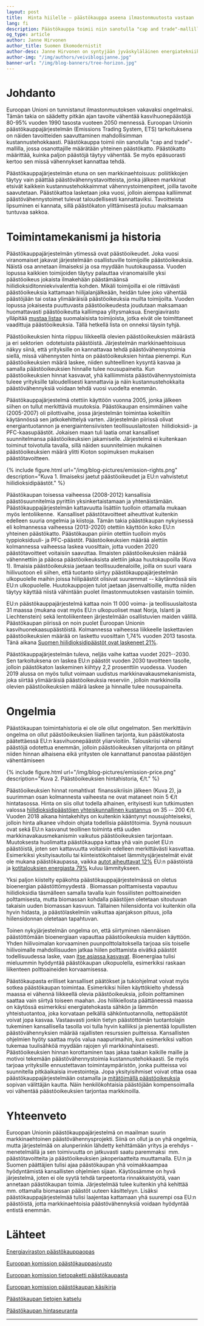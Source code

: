 ```yaml
---
layout: post
title:  Hinta hiilelle – päästökauppa aseena ilmastonmuutosta vastaan
lang: fi
description: Päästökauppa toimii niin sanotulla "cap and trade"-mallilla, jossa osanottajille määrätään yhteinen päästökatto. Päästökatto määrittää, kuinka paljon päästöjä täytyy vähentää. Se myös epäsuorasti kertoo sen missä vähennykset kannattaa tehdä.
og_type: article
author: Janne Hirvonen
author_title: Suomen Ekomodernistit
author-desc: Janne Hirvonen on syntyjään jyväskyläläinen energiatekniikan tutkija, joka aktivoitui ilmastoasioissa löydettyään paikkansa Suomen Ekomodernistien riveissä
author-img: "/img/authors/veiviblogijanne.jpg"
banner-url: "/img/blog-banners/tree-horizon.jpg"
---
```


Johdanto
========

Euroopan Unioni on tunnistanut ilmastonmuutoksen vakavaksi ongelmaksi.  Tämän takia on säädetty pitkän ajan tavoite vähentää kasvihuonepäästöjä 80-95% vuoden 1990 tasosta vuoteen 2050 mennessä. Euroopan Unionin päästökauppajärjestelmän (Emissions Trading System, ETS) tarkoituksena on näiden tavoitteiden saavuttaminen mahdollisimman kustannustehokkaasti. Päästökauppa toimii niin sanotulla "cap and trade"-mallilla, jossa osanottajille määrätään yhteinen päästökatto. Päästökatto määrittää, kuinka paljon päästöjä täytyy vähentää. Se myös epäsuorasti kertoo sen missä vähennykset kannattaa tehdä.

Päästökauppajärjestelmän etuna on sen markkinaehtoisuus: poliitikkojen täytyy vain päättää päästövähennystavoitteista, jonka jälkeen markkinat etsivät kaikkein kustannustehokkaimmat vähennystoimenpiteet, joilla tavoite saavutetaan. Päästökattoa lasketaan joka vuosi, jolloin aiempaa kalliimmat päästövähennystoimet tulevat taloudellisesti kannattaviksi. Tavoitteista lipsuminen ei kannata, sillä päästökaton ylittämisestä joutuu maksamaan tuntuvaa sakkoa.

Toimintamekanismi ja historia
=============================

Päästökauppajärjestelmän ytimessä ovat päästöoikeudet. Joka vuosi viranomaiset jakavat järjestelmään osallistuville toimijoille päästöoikeuksia. Näistä osa annetaan ilmaiseksi ja osa myydään huutokaupassa. Vuoden lopussa kaikkien toimijoiden täytyy palauttaa viranomaisille yksi päästöoikeus jokaista ilmakehään päästämäänsä hiilidioksiditonniekvivalenttia kohden. Mikäli toimijoilla ei ole riittävästi päästöoikeuksia kattamaan hiilijalanjälkeään, heidän tulee joko vähentää päästöjään tai ostaa ylimääräisiä päästöoikeuksia muilta toimijoilta. Vuoden lopussa jokaisesta puuttuvasta päästöoikeudesta joudutaan maksamaan huomattavasti päästöoikeutta kalliimpaa ylitysmaksua. Energiavirasto ylläpitää [mustaa listaa](https://www.energiavirasto.fi/musta-lista) suomalaisista toimijoista, jotka eivät ole toimittaneet vaadittuja päästöoikeuksia. Tällä hetkellä lista on onneksi täysin tyhjä.

Päästöoikeuksien hinta riippuu liikkeellä olevien päästöoikeuksien määrästä ja eri sektorien  odotetuista päästöistä. Järjestelmän markkinaehtoisuus näkyy siinä, että yrityksille on kannattavaa tehdä päästövähennystoimia siellä, missä vähennysten hinta on päästöoikeuksien hintaa pienempi. Kun päästöoikeuksien määrä laskee, niiden suhteellinen kysyntä kasvaa ja samalla päästöoikeuksien hinnalle tulee nousupaineita. Kun päästöoikeuksien hinnat kasvavat, yhä kalliimmista päästövähennystoimista tuleee yrityksille taloudellisesti kannattavia ja näin kustannustehokkaita päästövähennyksiä voidaan tehdä vuosi vuodelta enemmän.

Päästökauppajärjestelmä otettiin käyttöön vuonna 2005, jonka jälkeen siihen on tullut merkittäviä muutoksia. Päästökaupan ensimmäinen vaihe (2005-2007) oli pilottivaihe, jossa järjestelmän toimintaa kokeiltiin käytännössä sen jatkokehittelyä varten. Järjestelmän piirissä olivat energiantuotannon ja energiaintensiivisten teollisuuslaitosten  hiilidioksidi- ja PFC-kaasupäästöt. Jokaisen maan tuli laatia omat kansalliset suunnitelmansa päästöoikeuksien jakamiselle. Järjestelmä ei kuitenkaan toiminut toivotulla tavalla, sillä näiden suunnitelmien mukainen päästöoikeuksien määrä ylitti Kioton sopimuksen mukaisen päästötavoitteen.

{% include figure.html url="/img/blog-pictures/emission-rights.png" description="Kuva 1. Ilmaiseksi jaetut päästöoikeudet ja EU:n vahvistetut hiilidioksidipäästöt." %}

Päästökaupan toisessa vaiheessa (2008-2012) kansallisia päästösuunnitelmia pyrittiin yksinkertaistamaan ja yhtenäistämään. Päästökauppajärjestelmän kattavuutta lisättiin tuolloin ottamalla mukaan myös lentoliikenne.  Kansalliset päästötavoitteet aiheuttivat kuitenkin edelleen suuria ongelmia ja kiistoja. Tämän takia päästökaupan nykyisessä eli kolmannessa vaiheessa (2013-2020) otettiin käyttöön koko EU:n yhteinen päästökatto. Päästökaupan piiriin otettiin tuolloin myös typpioksiduuli- ja PFC-päästöt. Päästöoikeuksien määrää alettiin kolmannessa vaiheessa laskea vuosittain, jotta vuoden 2020 päästötavoitteet voitaisiin saavuttaa. Ilmaisten päästöoikeuksien määrää vähennettiin ja pääosa päästöoikeuksista alettiin jakaa huutokaupoilla (Kuva 1). Ilmaisia päästöoikeuksia jaetaan teollisuudenaloille, joilla on suuri vaara hiilivuotoon eli siihen, että tuotanto siirtyy päästökauppajärjestelmän ulkopuolelle maihin joissa hiilipäästöt olisivat suuremmat -- käytännössä siis EU:n ulkopuolelle. Huutokauppojen tulot jaetaan jäsenvaltioille, mutta niiden täytyy käyttää niistä vähintään puolet ilmastonmuutoksen vastaisiin toimiin.

EU:n päästökauppajärjestelmä kattaa noin 11 000 voima- ja teollisuuslaitosta 31 maassa (mukana ovat myös EU:n ulkopuoliset maat Norja, Islanti ja Liechtenstein) sekä lentoliikenteen järjestelmään osallistuvien maiden välillä. Päästökaupan piirissä on noin puolet Euroopan Unionin kasvihuonekaasupäästöistä. Kolmannessa vaiheessa liikkeelle laskettavien päästöoikeuksien määrää on laskettu vuosittain 1,74% vuoden 2013 tasosta. Tänä aikana [Suomen hiilidioksidipäästöt ovat laskeneet 21%](https://www.energiavirasto.fi/paastotiedot).  

Päästökauppajärjestelmän tuleva, neljäs vaihe kattaa vuodet 2021--2030. Sen tarkoituksena on laskea EU:n päästöt vuoden 2030 tavoitteen tasolle, jolloin päästökaton laskeminen kiihtyy 2,2 prosenttiin vuodessa. Vuoden 2019 alussa on myös tullut voimaan uudistus markkinavakausmekanismista, joka siirtää ylimääräisiä päästöoikeuksia reserviin , jolloin markkinoilla olevien päästöoikeuksien määrä laskee ja hinnalle tulee nousupaineita.

Ongelmia
========

Päästökaupan toimintahistoria ei ole ole ollut ongelmaton. Sen merkittävin ongelma on ollut päästöoikeuksien liiallinen tarjonta, kun päästökatosta päätettäessä EU:n kasvihuonepäästöt yliarvioitiin. Talouskriisi vähensi päästöjä odotettua enemmän, jolloin päästöoikeuksen ylitarjonta on pitänyt niiden hinnan alhaisena eikä yritysten ole kannattanut panostaa päästöjen vähentämiseen


{% include figure.html url="/img/blog-pictures/emission-price.png" description="Kuva 2. Päästöoikeuksien hintahistoria, €/t." %}

Päästöoikeuksien hinnat romahtivat  finanssikriisin jälkeen (Kuva 2), ja suurimman osan kolmannesta vaiheesta ne ovat mataneet noin 5 €/t hintatasossa. Hinta on siis ollut todella alhainen, erityisesti kun tutkimusten valossa [hiilidioksidipäästöjen yhteiskunnallinen kustannus](https://news.stanford.edu/2015/01/12/emissions-social-costs-011215/) on 35 -- 200 €/t. Vuoden 2018 aikana hintakehitys on kuitenkin kääntynyt nousujohteiseksi, jolloin hinta alkanee vihdoin ohjata todellisia päästötoimia. Syynä nousuun ovat sekä EU:n kasvanut teollinen toiminta että uuden markkinavakausmekanismin vaikutus päästöoikeuksien tarjontaan. Muutoksesta huolimatta päästökauppa kattaa yhä vain puolet EU:n päästöistä, joten sen kattavuutta voitaisiin edelleen merkittävästi kasvattaa. Esimerkiksi yksityisautoilu tai kiinteistökohtaiset lämmitysjärjestelmät eivät ole mukana päästökaupassa, vaikka [autot aiheuttavat 12%](https://ec.europa.eu/clima/policies/transport/vehicles/cars_en) EU:n päästöistä ja [kotitalouksien energiasta 79%](https://ec.europa.eu/energy/en/topics/energy-efficiency/heating-and-cooling) kuluu lämmitykseen.

Yksi paljon kiistelty epäkohta päästökauppajärjestelmässä on oletus bioenergian päästöttömyydestä . Biomassan polttamisesta vapautuu hiilidioksidia täsmälleen samalla tavalla kuin fossiilisten polttoaineiden polttamisesta, mutta biomassan kohdalla päästöjen oletetaan sitoutuvan takaisin uuden biomassan kasvuun. Tällainen hiilensidonta voi kuitenkin olla hyvin hidasta, ja päästölaskelmiin vaikuttaa ajanjakson pituus, jolla hiilensidonnan oletetaan tapahtuvan.

Toinen nykyjärjestelmän ongelma on, että siirtyminen näennäisen päästöttömään bioenergiaan vapauttaa päästöoikeuksia muiden käyttöön. Yhden hiilivoimalan korvaaminen puunpolttolaitoksella tarjoaa siis toiselle hiilivoimalle mahdollisuuden jatkaa hiilen polttamista eivätkä päästöt todellisuudessa laske, vaan [itse asiassa kasvavat](https://energypost.eu/bioenergy-increases-emissions-europe/). Bioenergiaa tulisi mieluummin hyödyntää päästökaupan ulkopuolella, esimerkiksi raskaan liikenteen polttoaineiden korvaamisessa.

Päästökaupasta erilliset kansalliset päätökset ja tukiohjelmat voivat myös sotkea päästökaupan toimintaa. Esimerkiksi hiilen käyttökielto yhdessä maassa ei vähennä liikkeellä olevia päästöoikeuksia, jolloin polttaminen saattaa vain siirtyä toiseen maahan. Jos hiilikiellosta päättäneessä maassa on käytössä esimerkiksi energiatehokasta sähkön ja lämmön yhteistuotantoa, joka korvataan pelkällä sähköntuotannolla, nettopäästöt voivat jopa kasvaa. Vastaavasti jonkin tietyn päästöttömän tuotantolajin tukeminen kansallisella tasolla voi tulla hyvin kalliiksi ja pienentää lopullisten päästövähennyksien määrää rajallisten resurssien puitteissa. Kansallisten ohjelmien hyöty saattaa myös valua naapurimaihin, kun esimerkiksi valtion tukemaa tuulisähköä myydään rajojen yli markkinahintaisesti. Päästöoikeuksien hinnan korottaminen taas jakaa taakan kaikille maille ja motivoi tekemään päästövähennystoimia kustannustehokkaasti. Se myös tarjoaa yrityksille ennustettavan toimintaympäristön, jonka puitteissa voi suunnitella pitkäaikaisia investointeja. Jopa yksityisihmiset voivat ottaa osaa päästökauppajärjestelmään ostamalla ja [mitätöimällä päästöoikeuksia](https://co2esto.com/) sopivan välittäjän kautta. Näin henkilökohtaisia päästöjään kompensoimalla voi vähentää päästöoikeuksien tarjontaa markkinoilla.

Yhteenveto
==========

Euroopan Unionin päästökauppajärjestelmä on maailman suurin markkinaehtoinen päästövähennysprojekti. Siinä on ollut ja on yhä ongelmia, mutta järjestelmää on alunperinkin lähdetty kehittämään yritys ja erehdys -menetelmällä ja sen toimivuutta on jatkuvasti saatu paremmaksi  mm. päästötavoitteita ja päästöoikeuksien jakoperiaatteita muuttamalla. EU:n ja Suomen päättäjien tulisi ajaa päästökaupan yhä voimakkaampaa hyödyntämistä kansallisten ohjelmien sijaan. Käytössämme on hyvä järjestelmä, joten ei ole syytä tehdä tarpeetonta rinnakkaistyötä, vaan annetaan päästökaupan toimia. Järjestelmää tulee kuitenkin yhä kehittää mm. ottamalla biomassan päästöt uuteen käsittelyyn. Lisäksi päästökauppajärjestelmää tulisi laajentaa kattamaan yhä suurempi osa EU:n päästöistä, jotta markkinaehtoisia päästövähennyksiä voidaan hyödyntää entistä enemmän.

Lähteet
=======

[Energiaviraston päästökauppaopas](https://www.energiavirasto.fi/paastokauppa)

[Euroopan komission päästökauppasivusto](https://ec.europa.eu/clima/policies/ets_en)

[Euroopan komission tietopaketti päästökaupasta](https://ec.europa.eu/clima/sites/clima/files/factsheet_ets_en.pdf)

[Euroopan komission päästökaupan käsikirja](https://ec.europa.eu/clima/sites/clima/files/docs/ets_handbook_en.pdf)

[Päästökaupan tietojen katselu](https://www.eea.europa.eu/data-and-maps/dashboards/emissions-trading-viewer-1)

[Päästökaupan hintaseuranta](https://markets.businessinsider.com/commodities/co2-emissionsrechte)

* * * * *